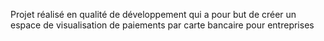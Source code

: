 Projet réalisé en qualité de développement qui a pour but de créer un espace de visualisation de paiements par carte bancaire pour entreprises

